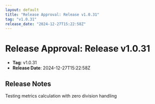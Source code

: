 ```yaml
---
layout: default
title: "Release Approval: Release v1.0.31"
tag: "v1.0.31"
release_date: "2024-12-27T15:22:58Z"
---
```


# Release Approval: Release v1.0.31

- **Tag**: v1.0.31
- **Release Date**: 2024-12-27T15:22:58Z

## Release Notes
Testing metrics calculation with zero division handling